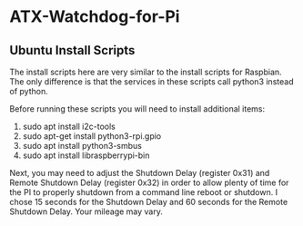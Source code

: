 # ATX-Watchdog-for-Pi
## Ubuntu Install Scripts

The install scripts here are very similar to the install scripts for Raspbian.  The only difference
is that the services in these scripts call python3 instead of python.

Before running these scripts you will need to install additional items:
1. sudo apt install i2c-tools
1. sudo apt-get install python3-rpi.gpio
1. sudo apt install python3-smbus
1. sudo apt install libraspberrypi-bin

Next, you may need to adjust the Shutdown Delay (register 0x31) and Remote Shutdown Delay (register 0x32) in order to
allow plenty of time for the PI to properly shutdown from a command line reboot or shutdown.  I chose 15 seconds for
the Shutdown Delay and 60 seconds for the Remote Shutdown Delay.  Your mileage may vary.


